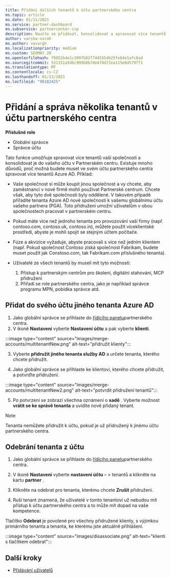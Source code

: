 ```yaml
---
title: Přidání dalších tenantů k účtu partnerského centra
ms.topic: article
ms.date: 01/11/2021
ms.service: partner-dashboard
ms.subservice: partnercenter-csp
description: Naučte se přidávat, konsolidovat a spravovat více tenantů Azure AD v účtu partnerského centra. Seznamte se také s některými důvody, které byste mohli chtít udělat.
author: varsha-sarah
ms.author: vavargh
ms.localizationpriority: medium
ms.custom: SEOMAY.20
ms.openlocfilehash: f9852b4e1c3997b82f744555db25fe64e1afc8ad
ms.sourcegitcommit: 531151a5dbc999b8b7de478d72ea115e6d579ff1
ms.translationtype: MT
ms.contentlocale: cs-CZ
ms.lasthandoff: 01/13/2021
ms.locfileid: "98182425"
---
```

# <a name="add-and-manage-multiple-tenants-in-your-partner-center-account"></a>Přidání a správa několika tenantů v účtu partnerského centra


**Příslušné role**

- Globální správce
- Správce účtu

Tato funkce umožňuje spravovat více tenantů vaší společnosti a konsolidovat je do vašeho účtu v Partnerském centru. Existuje mnoho důvodů, proč možná budete muset ve svém účtu partnerského centra spravovat více tenantů Azure AD. Příklad:

- Vaše společnost si může koupit jinou společnost a vy chcete, aby zaměstnanci v nové firmě mohli používat Partnerské centrum. Chcete však, aby tyto dvě společnosti byly oddělené. V takovém případě přiřadíte tenanta Azure AD nové společnosti k vašemu globálnímu účtu vašeho partnera (PGA). Toto přidružení umožní uživatelům v obou společnostech pracovat v partnerském centru.

- Pokud máte více než jednoho tenanta pro provozování vaší firmy (např. contoso.com, contoso.uk, contoso.in), můžete použít víceklientské prostředí, abyste je mohli spojit se stejným účtem počítače.

- Fúze a akvizice vyžaduje, abyste pracovali s více než jedním klientem (např. Pokud společnost Contoso získá společnost Fabrikam, budete muset použít jak Constoso.com, tak Fabrikam.com příslušného tenanta).

- Uživatelé ze všech tenantů by museli mít tyto možnosti:
    1.  Přístup k partnerským centrům pro školení, digitální stahování, MCP přidružení
    2.  Přiřadí se role partnerského centra, jako je například správce programu MPN, pobídka správce atd.


## <a name="add-another-azure-ad-tenant-to-your-account"></a>Přidat do svého účtu jiného tenanta Azure AD

1. Jako globální správce se přihlaste do [řídicího panelu](https://partner.microsoft.com/dashboard)partnerského centra.
1. V ikoně **Nastavení** vyberte **Nastavení účtu** a pak vyberte **klienti**.
 
:::image type="content" source="images/merge-accounts/multitenantNew.png" alt-text="přidružit klienty"::: 

3. Vyberte **přidružit jiného tenanta služby AD** a určete tenanta, kterého chcete přidružit.

1. Jako globální správce se přihlaste ke klientovi, kterého chcete přidružit, a potvrďte přidružení. 

:::image type="content" source="images/merge-accounts/multitenantNew2.png" alt-text="potvrdit přidružení tenantů"::: 

5. Po potvrzení se zobrazí všechna oznámení o **sadě** .  Vyberte možnost **vrátit se ke správě tenanta** a uvidíte nově přidaný tenant. 
 

>[!NOTE]
>Tenanta nemůžete přidružit k účtu, pokud je už přidružený k jinému účtu partnerského centra.


## <a name="remove-a-tenant-from-your-account"></a>Odebrání tenanta z účtu
 
1. Jako globální správce se přihlaste do [řídicího panelu](https://partner.microsoft.com/dashboard)partnerského centra.

1. V ikoně **Nastavení** vyberte **nastavení účtu** – > tenantů a klikněte na kartu **partner** .
 
3. Klikněte na odebrat pro tenanta, kterému chcete **Zrušit** přidružení.

4. Ruší tenant znamená, že uživatelé v tomto tenantovi už nebudou mít přístup k účtu partnerského centra a to může mít dopad na vaše kompetence. 

Tlačítko **Odebrat** je povolené pro všechny přidružené klienty, s výjimkou primárního tenanta a tenanta, ke kterému jste aktuálně přihlášení.

:::image type="content" source="images/disassociate.png" alt-text="klienti s tlačítkem odebrat":::
 

## <a name="next-steps"></a>Další kroky

- [Přidávání uživatelů](create-user-accounts-and-set-permissions.md)






